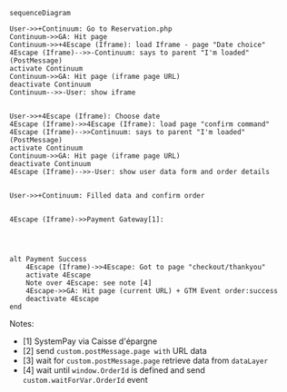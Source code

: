 ```mermaid
sequenceDiagram

User->>+Continuum: Go to Reservation.php
Continuum->>GA: Hit page
Continuum->>+4Escape (Iframe): load Iframe - page "Date choice"
4Escape (Iframe)-->>-Continuum: says to parent "I'm loaded" (PostMessage)
activate Continuum
Continuum->>GA: Hit page (iframe page URL)
deactivate Continuum
Continuum-->>-User: show iframe


User->>+4Escape (Iframe): Choose date
4Escape (Iframe)->>4Escape (Iframe): load page "confirm command"
4Escape (Iframe)-->>Continuum: says to parent "I'm loaded" (PostMessage)
activate Continuum
Continuum->>GA: Hit page (iframe page URL)
deactivate Continuum
4Escape (Iframe)-->>-User: show user data form and order details


User->>+Continuum: Filled data and confirm order


4Escape (Iframe)->>Payment Gateway[1]: 




alt Payment Success
	4Escape (Iframe)->>4Escape: Got to page "checkout/thankyou"
	activate 4Escape
	Note over 4Escape: see note [4]
	4Escape->>GA: Hit page (current URL) + GTM Event order:success
	deactivate 4Escape
end
```

Notes:
* [1] SystemPay via Caisse d'épargne
* [2] send `custom.postMessage.page with` URL data
* [3] wait for `custom.postMessage.page` retrieve data from `dataLayer`
* [4] wait until `window.OrderId` is defined  and send `custom.waitForVar.OrderId` event
<!--stackedit_data:
eyJoaXN0b3J5IjpbMjAzMTQzMDc1NCwxOTI1MzI2MjM4LDk2Mj
k5OTE1MSwtMTk1OTYwMjgzMl19
-->
